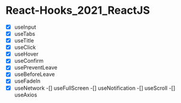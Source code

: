 # React-Hooks_2021_ReactJS

-[x] useInput
-[x] useTabs
-[x] useTitle
-[x] useClick
-[x] useHover
-[x] useConfirm
-[x] usePreventLeave
-[x] useBeforeLeave
-[x] useFadeIn
-[x] useNetwork
-[] useFullScreen
-[] useNotification
-[] useScroll
-[] useAxios
